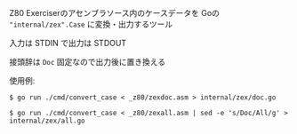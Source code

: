Z80 Exerciserのアセンブラソース内のケースデータを
Goの `"internal/zex".Case` に変換・出力するツール

入力は STDIN で出力は STDOUT

接頭辞は `Doc` 固定なので出力後に置き換える

使用例:

```console
$ go run ./cmd/convert_case < _z80/zexdoc.asm > internal/zex/doc.go

$ go run ./cmd/convert_case < _z80/zexall.asm | sed -e 's/Doc/All/g' > internal/zex/all.go
```
